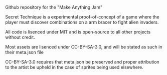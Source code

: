 Github repository for the "Make Anything Jam"

Secret Technique is a experimental proof-of-concept of a game where the player must discover combinations on a arm bracer to fight alien invaders.


All code is lisenced under MIT and is open-source to all other projects without credit.

Most assets are lisenced under CC-BY-SA-3.0, and will be stated as such in their meta.json file

CC-BY-SA-3.0 requires that meta.json be preserved and proper attribution to the artist be upheld in the case of sprites being used elsewhere.
